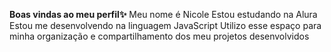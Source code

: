 **Boas vindas ao meu perfil✨**
Meu nome é Nicole
Estou estudando na Alura
Estou me desenvolvendo na linguagem JavaScript
Utilizo esse espaço para minha organização e compartilhamento dos meu projetos desenvolvidos
